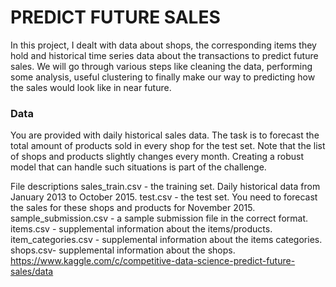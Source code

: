 # PREDICT FUTURE SALES
In this project, I dealt with data about shops, the corresponding items they hold and historical time series data about the transactions to predict future sales. We will go through various steps like cleaning the data, performing some analysis, useful clustering to finally make our way to predicting how the sales would look like in near future.

### Data
You are provided with daily historical sales data. The task is to forecast the total amount of products sold in every shop for the test set. Note that the list of shops and products slightly changes every month. Creating a robust model that can handle such situations is part of the challenge.

File descriptions
sales_train.csv - the training set. Daily historical data from January 2013 to October 2015.
test.csv - the test set. You need to forecast the sales for these shops and products for November 2015.
sample_submission.csv - a sample submission file in the correct format.
items.csv - supplemental information about the items/products.
item_categories.csv  - supplemental information about the items categories.
shops.csv- supplemental information about the shops.
https://www.kaggle.com/c/competitive-data-science-predict-future-sales/data

### 
